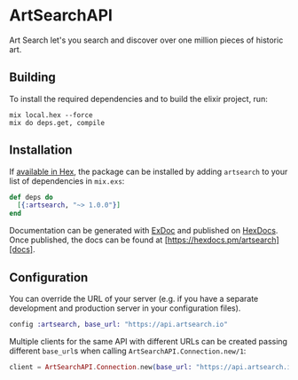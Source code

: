 # ArtSearchAPI

Art Search let&#39;s you search and discover over one million pieces of historic art.

## Building

To install the required dependencies and to build the elixir project, run:

```console
mix local.hex --force
mix do deps.get, compile
```

## Installation

If [available in Hex][], the package can be installed by adding `artsearch` to
your list of dependencies in `mix.exs`:

```elixir
def deps do
  [{:artsearch, "~> 1.0.0"}]
end
```

Documentation can be generated with [ExDoc][] and published on [HexDocs][]. Once published, the docs can be found at
[https://hexdocs.pm/artsearch][docs].

## Configuration

You can override the URL of your server (e.g. if you have a separate development and production server in your
configuration files).

```elixir
config :artsearch, base_url: "https://api.artsearch.io"
```

Multiple clients for the same API with different URLs can be created passing different `base_url`s when calling
`ArtSearchAPI.Connection.new/1`:

```elixir
client = ArtSearchAPI.Connection.new(base_url: "https://api.artsearch.io")
```

[exdoc]: https://github.com/elixir-lang/ex_doc
[hexdocs]: https://hexdocs.pm
[available in hex]: https://hex.pm/docs/publish
[docs]: https://hexdocs.pm/artsearch
